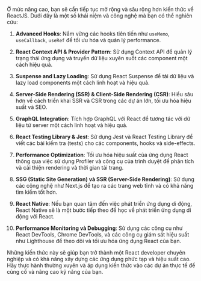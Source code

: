 Ở mức nâng cao, bạn sẽ cần tiếp tục mở rộng và sâu rộng hơn kiến thức về ReactJS. Dưới đây là một số khái niệm và công nghệ mà bạn có thể nghiên cứu:

1. **Advanced Hooks**: Nắm vững các hooks tiên tiến như `useMemo`, `useCallback`, `useRef` để tối ưu hóa và quản lý performance.

2. **React Context API & Provider Pattern**: Sử dụng Context API để quản lý trạng thái ứng dụng và truyền dữ liệu xuyên suốt các component một cách hiệu quả.

3. **Suspense and Lazy Loading**: Sử dụng React Suspense để tải dữ liệu và lazy load components một cách linh hoạt và hiệu quả.

4. **Server-Side Rendering (SSR) & Client-Side Rendering (CSR)**: Hiểu sâu hơn về cách triển khai SSR và CSR trong các dự án lớn, tối ưu hóa hiệu suất và SEO.

5. **GraphQL Integration**: Tích hợp GraphQL với React để tương tác với dữ liệu từ server một cách linh hoạt và hiệu quả.

6. **React Testing Library & Jest**: Sử dụng Jest và React Testing Library để viết các bài kiểm tra (tests) cho các components, hooks và side-effects.

7. **Performance Optimization**: Tối ưu hóa hiệu suất của ứng dụng React thông qua việc sử dụng Profiler và công cụ của trình duyệt để phân tích và cải thiện rendering và thời gian tải trang.

8. **SSG (Static Site Generation) và SSR (Server-Side Rendering)**: Sử dụng các công nghệ như Next.js để tạo ra các trang web tĩnh và có khả năng tìm kiếm tốt hơn.

9. **React Native**: Nếu bạn quan tâm đến việc phát triển ứng dụng di động, React Native sẽ là một bước tiếp theo để học về phát triển ứng dụng di động với React.

10. **Performance Monitoring và Debugging**: Sử dụng các công cụ như React DevTools, Chrome DevTools, và các công cụ giám sát hiệu suất như Lighthouse để theo dõi và tối ưu hóa ứng dụng React của bạn.

Những kiến thức này sẽ giúp bạn trở thành một React developer chuyên nghiệp và có khả năng xây dựng các ứng dụng phức tạp và hiệu suất cao. Hãy thực hành thường xuyên và áp dụng kiến thức vào các dự án thực tế để củng cố và nâng cao kỹ năng của bạn.
